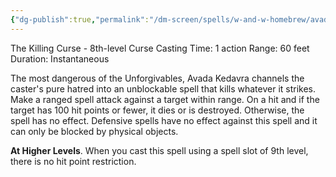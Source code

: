 ```yaml
---
{"dg-publish":true,"permalink":"/dm-screen/spells/w-and-w-homebrew/avada-kedavra-dark/"}
---
```


The Killing Curse - 8th-level Curse 
Casting Time: 1 action 
Range: 60 feet 
Duration: Instantaneous 

The most dangerous of the Unforgivables, Avada Kedavra channels the caster's pure hatred into an unblockable spell that kills whatever it strikes. Make a ranged spell attack against a target within range. On a hit and if the target has 100 hit points or fewer, it dies or is destroyed. Otherwise, the spell has no effect. Defensive spells have no effect against this spell and it can only be blocked by physical objects. 

**At Higher Levels**. When you cast this spell using a spell slot of 9th level, there is no hit point restriction.